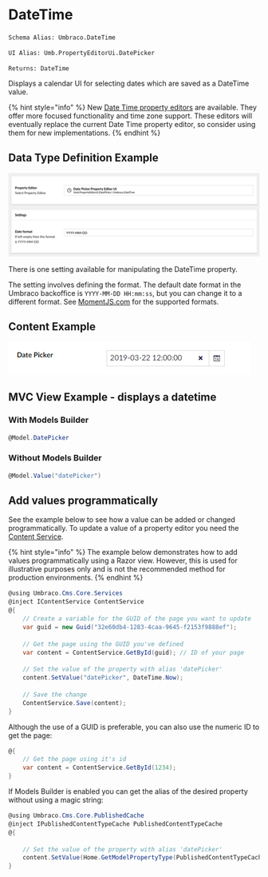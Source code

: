 # DateTime

`Schema Alias: Umbraco.DateTime`

`UI Alias: Umb.PropertyEditorUi.DatePicker`

`Returns: DateTime`

Displays a calendar UI for selecting dates which are saved as a DateTime value.

{% hint style="info" %}
New [Date Time property editors](date-time-editor/README.md) are available. They offer more focused functionality and time zone support. These editors will eventually replace the current Date Time property editor, so consider using them for new implementations.
{% endhint %}

## Data Type Definition Example

![Data Type Definiton](images/date-time.png)

There is one setting available for manipulating the DateTime property.

The setting involves defining the format. The default date format in the Umbraco backoffice is `YYYY-MM-DD HH:mm:ss`, but you can change it to a different format. See [MomentJS.com](https://momentjs.com/) for the supported formats.

## Content Example

![Content Example](../built-in-property-editors/images/date-picker-v8.png)

## MVC View Example - displays a datetime

### With Models Builder

```csharp
@Model.DatePicker
```

### Without Models Builder

```csharp
@Model.Value("datePicker")
```

## Add values programmatically

See the example below to see how a value can be added or changed programmatically. To update a value of a property editor you need the [Content Service](https://apidocs.umbraco.com/v15/csharp/api/Umbraco.Cms.Core.Services.ContentService.html).

{% hint style="info" %}
The example below demonstrates how to add values programmatically using a Razor view. However, this is used for illustrative purposes only and is not the recommended method for production environments.
{% endhint %}

```csharp
@using Umbraco.Cms.Core.Services
@inject IContentService ContentService
@{
    // Create a variable for the GUID of the page you want to update
    var guid = new Guid("32e60db4-1283-4caa-9645-f2153f9888ef");

    // Get the page using the GUID you've defined
    var content = ContentService.GetById(guid); // ID of your page

    // Set the value of the property with alias 'datePicker'
    content.SetValue("datePicker", DateTime.Now);

    // Save the change
    ContentService.Save(content);
}
```

Although the use of a GUID is preferable, you can also use the numeric ID to get the page:

```csharp
@{
    // Get the page using it's id
    var content = ContentService.GetById(1234); 
}
```

If Models Builder is enabled you can get the alias of the desired property without using a magic string:

```csharp
@using Umbraco.Cms.Core.PublishedCache
@inject IPublishedContentTypeCache PublishedContentTypeCache
@{

    // Set the value of the property with alias 'datePicker'
    content.SetValue(Home.GetModelPropertyType(PublishedContentTypeCache, x => x.DatePicker).Alias, DateTime.Now);
}
```
